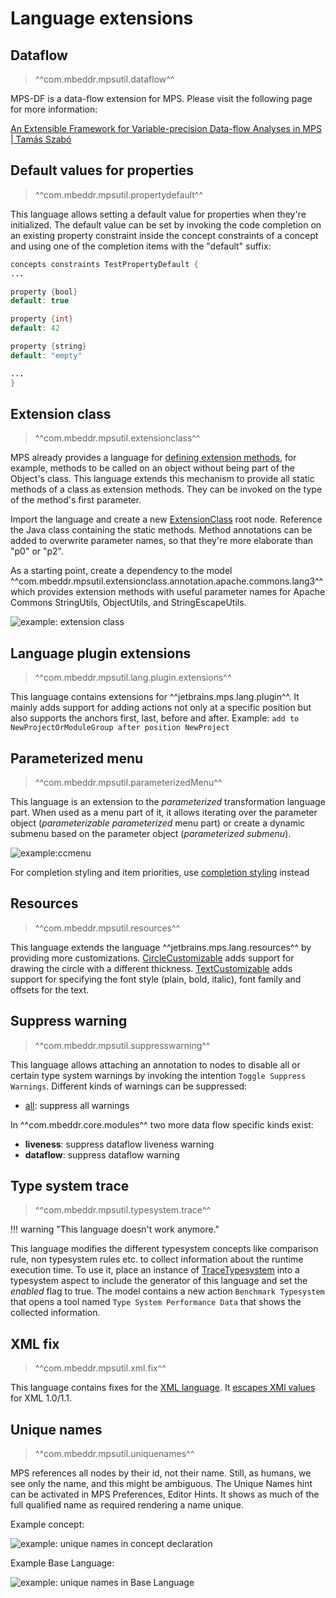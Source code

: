 # Language extensions

## Dataflow

> ^^com.mbeddr.mpsutil.dataflow^^

MPS-DF is a data-flow extension for MPS. Please visit the following page for more information:

[An Extensible Framework for Variable-precision Data-flow Analyses in MPS | Tamás Szabó](https://szabta89.github.io/projects/df.html)

## Default values for properties

> ^^com.mbeddr.mpsutil.propertydefault^^

This language allows setting a default value for properties when they're initialized.
The default value can be set by invoking the code completion on an existing property constraint inside the concept constraints of a concept and using one of the completion items with the "default" suffix:

```java
concepts constraints TestPropertyDefault {
...

property {bool}
default: true

property {int}
default: 42

property {string}
default: "empty"

...
}
```

## Extension class

> ^^com.mbeddr.mpsutil.extensionclass^^

MPS already provides a language for [defining extension methods](https://www.jetbrains.com/help/mps/type-extension-methods.html), for example, methods to be called on an object without being part of the Object's class. This language extends this mechanism to provide all static methods of a class as extension methods. They can be invoked on the type of the method's first parameter.

Import the language and create a new [ExtensionClass](http://127.0.0.1:63320/node?ref=r%3Aea8e2f7a-cc5b-4bf7-a282-46a98c41b7b5%28com.mbeddr.mpsutil.extensionclass.structure%29%2F5712676642252469509) root node. Reference the Java class containing the static methods. Method annotations can be added to overwrite parameter names, so that they're more elaborate than "p0" or "p2".

As a starting point, create a dependency to the model ^^com.mbeddr.mpsutil.extensionclass.annotation.apache.commons.lang3^^ which provides extension methods with useful parameter names for Apache Commons StringUtils, ObjectUtils, and StringEscapeUtils.

![example: extension class](extensionclass_example.png)

## Language plugin extensions

> ^^com.mbeddr.mpsutil.lang.plugin.extensions^^

This language contains extensions for ^^jetbrains.mps.lang.plugin^^. It mainly adds support for adding actions not only at a specific position but also supports the anchors first, last, before and after. Example:
`add to NewProjectOrModuleGroup after position NewProject`


## Parameterized menu

> ^^com.mbeddr.mpsutil.parameterizedMenu^^

This language is an extension to the *parameterized* transformation language part. When used as a menu part of it, it allows
iterating over the parameter object (*parameterizable parameterized* menu part) or create a dynamic submenu based on
the parameter object (*parameterized submenu*).

![example:ccmenu](ccmenu_example.png)

For completion styling and item priorities, use [completion styling](https://blog.jetbrains.com/mps/2019/04/jetbrains-mps\-2019-1-custom-style-for-completion-menu-static-methods-in-baselanguage-custom-ui-themes-and-more/#Custom_style_and_priority_of_completion_items_Client_Sponsored) instead

## Resources

> ^^com.mbeddr.mpsutil.resources^^

This language extends the language ^^jetbrains.mps.lang.resources^^ by providing more customizations. [CircleCustomizable](http://127.0.0.1:63320/node?ref=r%3A3a350e23-1ecf-4b26-b501-4772d34dff84%28com.mbeddr.mpsutil.resources.structure%29%2F8062515945409215260) adds support for drawing the circle with a different thickness. [TextCustomizable](http://127.0.0.1:63320/node?ref=r%3A3a350e23-1ecf-4b26-b501-4772d34dff84%28com.mbeddr.mpsutil.resources.structure%29%2F4984484659274609509) adds support for specifying the font style (plain, bold, italic), font family and offsets for the text.


## Suppress warning

> ^^com.mbeddr.mpsutil.suppresswarning^^

This language allows attaching an annotation to nodes to disable all or certain type system warnings by invoking the intention `Toggle Suppress Warnings`. Different kinds of warnings can be suppressed:

- [all](http://127.0.0.1:63320/node?ref=r%3Ad5deda81-7a35-4c2b-bda1-1fdc1db99e3b%28com.mbeddr.mpsutil.suppresswarning.structure%29%2F9116320848000879251): suppress all warnings

In ^^com.mbeddr.core.modules^^ two more data flow specific kinds exist:

- **liveness**: suppress dataflow liveness warning
- **dataflow**: suppress dataflow warning

## Type system trace

> ^^com.mbeddr.mpsutil.typesystem.trace^^

!!! warning "This language doesn't work anymore."

This language modifies the different typesystem concepts like comparison rule, non typesystem rules etc. to collect information about the runtime execution time. To use it, place an instance of [TraceTypesystem](http://127.0.0.1:63320/node?ref=2e589a6f-51c3-423f-8ea2-0d769a5cc288%2Fr%3Ac1f6b4a3-d5ba-4a16-9105-fec55e3ea263%28com.mbeddr.mpsutil.typsystem.trace%2Fcom.mbeddr.mpsutil.typsystem.trace.structure%29%2F5632795803933258786) into a typesystem aspect to include the generator of this language and set the *enabled* flag to true. The model contains a new action `Benchmark Typesystem` that opens a tool named `Type System Performance Data` that shows the collected information.

## XML fix

> ^^com.mbeddr.mpsutil.xml.fix^^

This language contains fixes for the [XML language](https://www.jetbrains.com/help/mps/xml-language.html). It [escapes XMl values](https://commons.apache.org/proper/commons-lang/javadocs/api-3.3/org/apache/commons/lang3/StringEscapeUtils.html#escapeXml10(java.lang.String)) for XML 1.0/1.1.

## Unique names

> ^^com.mbeddr.mpsutil.uniquenames^^

MPS references all nodes by their id, not their name. Still, as humans, we see only the name, and this might be ambiguous. The Unique Names hint can be activated in MPS Preferences, Editor Hints. It shows as much of the full qualified name as required rendering a name unique.

Example concept:

![example: unique names in concept declaration](uniquenames_concept_plain.png)

Example Base Language:

![example: unique names in Base Language](uniquenames_class_unique.png)

